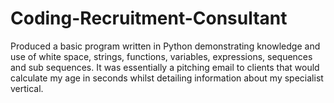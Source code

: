 Coding-Recruitment-Consultant
=============================

Produced a basic program written in Python demonstrating knowledge and use of white space, strings, functions, variables, expressions, sequences and sub sequences. It was essentially a pitching email to clients that would calculate my age in seconds whilst detailing information about my specialist vertical. 
